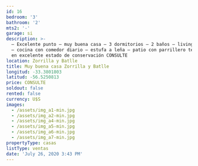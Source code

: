```yaml
---
id: 16
bedroom: '3'
bathroom: '2'
mts2: '-'
garage: si
description: >-
  – Excelente punto – muy buena casa – 3 dormitorios – 2 baños – living comedor
  – cocina con comedor diario – estufa a leña – patio con parrillero techado –
  en excelente estado de conservación CONSULTE
location: Zorrilla y Batlle
title: Muy buena casa Zorrilla y Batlle
longitud: -33.3801803
latitud: -56.5250813
price: CONSULTE
soldout: false
rented: false
currency: U$S
images:
  - /assets/img_a1-min.jpg
  - /assets/img_a2-min.jpg
  - /assets/img_a4-min.jpg
  - /assets/img_a5-min.jpg
  - /assets/img_a6-min.jpg
  - /assets/img_a7-min.jpg
propertyType: casas
listType: ventas
date: 'July 26, 2020 3:43 PM'
---
```


